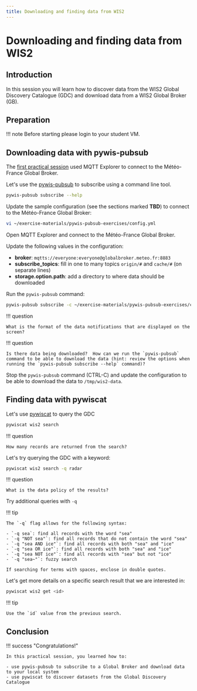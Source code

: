 ```yaml
---
title: Downloading and finding data from WIS2
---
```


# Downloading and finding data from WIS2

## Introduction

In this session you will learn how to discover data from the WIS2 Global Discovery Catalogue (GDC) and download data from a WIS2 Global Broker (GB).

## Preparation

!!! note
    Before starting please login to your student VM.

## Downloading data with pywis-pubsub

The [first practical session](../connecting-to-mqtt) used MQTT Explorer to connect to the Météo-France Global Broker.

Let's use the [pywis-pubsub](https://github.com/wmo-im/pywis-pubsub) to subscribe using a command line tool.

```bash
pywis-pubsub subscribe --help
```

Update the sample configuration (see the sections marked **TBD**) to connect to the Météo-France Global Broker:

```bash
vi ~/exercise-materials/pywis-pubsub-exercises/config.yml
```

Open MQTT Explorer and connect to the Météo-France Global Broker.

Update the following values in the configuration:

- **broker**: `mqtts://everyone:everyone@globalbroker.meteo.fr:8883`
- **subscribe_topics**: fill in one to many topics `origin/#` and `cache/#` (on separate lines)
- **storage.option.path**: add a directory to where data should be downloaded

Run the `pywis-pubsub` command:

```bash
pywis-pubsub subscribe -c ~/exercise-materials/pywis-pubsub-exercises/config.yml --verbosity INFO
```

!!! question

    What is the format of the data notifications that are displayed on the screen?

!!! question

    Is there data being downloaded?  How can we run the `pywis-pubsub` command to be able to download the data (hint: review the options when running the `pywis-pubsub subscribe --help` command)?

Stop the `pywis-pubsub` command (CTRL-C) and update the configuration to be able to download the data
to `/tmp/wis2-data`.

## Finding data with pywiscat

Let's use [pywiscat](https://github.com/wmo-im/pywiscat) to query the GDC

```bash
pywiscat wis2 search
```

!!! question

    How many records are returned from the search?


Let's try querying the GDC with a keyword:

```bash
pywiscat wis2 search -q radar
```

!!! question

    What is the data policy of the results?

Try additional queries with `-q`

!!! tip

    The `-q` flag allows for the following syntax:

    - `-q sea`: find all records with the word "sea"
    - `-q "NOT sea"`: find all records that do not contain the word "sea"
    - `-q "sea AND ice"`: find all records with both "sea" and "ice"
    - `-q "sea OR ice"`: find all records with both "sea" and "ice"
    - `-q "sea NOT ice"`: find all records with "sea" but not "ice"
    - `-q "sea~"`: fuzzy search

    If searching for terms with spaces, enclose in double quotes.

Let's get more details on a specific search result that we are interested in:

```bash
pywiscat wis2 get <id>
```

!!! tip

    Use the `id` value from the previous search.


## Conclusion

!!! success "Congratulations!"

    In this practical session, you learned how to:

    - use pywis-pubsub to subscribe to a Global Broker and download data to your local system
    - use pywiscat to discover datasets from the Global Discovery Catalogue
